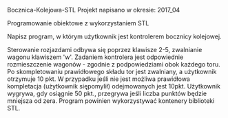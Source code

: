 Bocznica-Kolejowa-STL
Projekt napisano w okresie: 2017_04

Programowanie obiektowe z wykorzystaniem STL

Napisz program, w którym użytkownik jest kontrolerem bocznicy kolejowej.

Sterowanie rozjazdami odbywa się poprzez klawisze 2-5, zwalnianie wagonu klawiszem 'w'. Zadaniem kontrolera jest odpowiednie rozmieszczenie wagonów - zgodnie z podpowiedziami obok każdego toru. Po skompletowaniu prawidłowego składu tor jest zwalniany, a użytkownik otrzymuje 10 pkt. W przypadku jeśli nie jest możliwa prawidłowa kompletacja (użytkownik siępomylił) odejmowanych jest 10pkt. Użytkownik wygrywa, gdy osiągnie 50 pkt., przegrywa jeśli liczba punktów będzie mniejsza od zera. Program powinien wykorzystywać kontenery biblioteki STL.